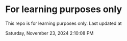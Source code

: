 # For learning purposes only
This repo is for learning purposes only.
Last updated at

Saturday, November 23, 2024 2:10:08 PM


